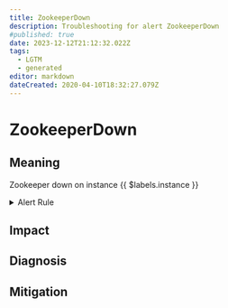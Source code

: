 ```yaml
---
title: ZookeeperDown
description: Troubleshooting for alert ZookeeperDown
#published: true
date: 2023-12-12T21:12:32.022Z
tags: 
  - LGTM
  - generated
editor: markdown
dateCreated: 2020-04-10T18:32:27.079Z
---
```


# ZookeeperDown

## Meaning
[//]: # "Short paragraph that explains what the alert means"
Zookeeper down on instance {{ $labels.instance }}

<details>
  <summary>Alert Rule</summary>

{{% rule "zookeeper/dabealu-zookeeper-exporter.yml" "ZookeeperDown" %}}

{{% comment %}}

```yaml
alert: ZookeeperDown
expr: zk_up == 0
for: 0m
labels:
    severity: critical
annotations:
    summary: Zookeeper Down (instance {{ $labels.instance }})
    description: |-
        Zookeeper down on instance {{ $labels.instance }}
          VALUE = {{ $value }}
          LABELS = {{ $labels }}
    runbook: https://github.com/srerun/prometheus-alerts/blob/main/content/runbooks/dabealu-zookeeper-exporter/ZookeeperDown.md

```

{{% /comment %}}

</details>


## Impact
[//]: # "What could / will happen if the alert is not addressed"



## Diagnosis
[//]: # "Steps to take to identify the cause of the problem"



## Mitigation
[//]: # "The steps necessary to resolve the alert"
